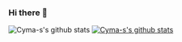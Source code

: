 ### Hi there 👋

<!--
**Cyma-s/Cyma-s** is a ✨ _special_ ✨ repository because its `README.md` (this file) appears on your GitHub profile.

Here are some ideas to get you started:

- 🔭 I’m currently working on ...
- 🌱 I’m currently learning ...
- 👯 I’m looking to collaborate on ...
- 🤔 I’m looking for help with ...
- 💬 Ask me about ...
- 📫 How to reach me: ...
- 😄 Pronouns: ...
- ⚡ Fun fact: ...
-->
![Cyma-s's github stats](https://github-readme-stats.vercel.app/api?username=Cyma-s&show_icons=true)
[![Cyma-s's github stats](https://github-readme-stats.vercel.app/api/top-langs/?username=Cyma-s&show_icons=true&hide_border=true&title_color=004386&icon_color=004386&layout=compact)](https://github.com/Cyma-s)
<!--START_SECTION:waka-->
<!--END_SECTION:waka-->

